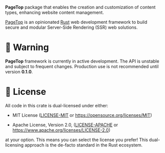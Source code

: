 **PageTop** package that enables the creation and customization of content types, enhancing website
content management.

[PageTop](https://docs.rs/pagetop) is an opinionated [Rust](https://www.rust-lang.org) web
development framework to build secure and modular Server-Side Rendering (SSR) web solutions.


# 🚧 Warning

**PageTop** framework is currently in active development. The API is unstable and subject to
frequent changes. Production use is not recommended until version **0.1.0**.


# 📜 License

All code in this crate is dual-licensed under either:

  * MIT License
    ([LICENSE-MIT](LICENSE-MIT) or https://opensource.org/licenses/MIT)

  * Apache License, Version 2.0,
    ([LICENSE-APACHE](LICENSE-APACHE) or https://www.apache.org/licenses/LICENSE-2.0)

at your option. This means you can select the license you prefer! This dual-licensing approach is
the de-facto standard in the Rust ecosystem.
